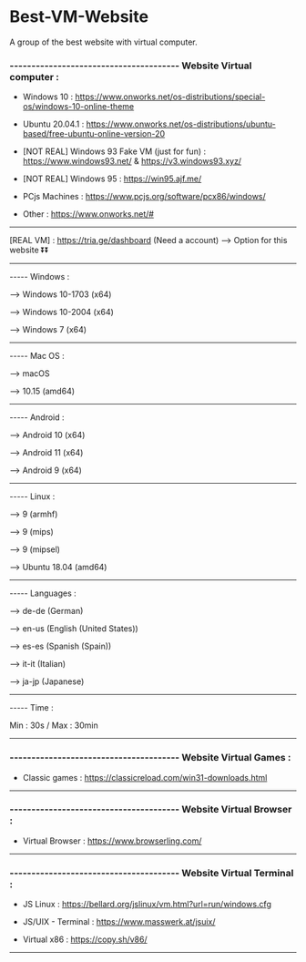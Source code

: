 # Best-VM-Website
A group of the best website with virtual computer.

### --------------------------------------- Website Virtual computer :

* Windows 10 : https://www.onworks.net/os-distributions/special-os/windows-10-online-theme

* Ubuntu 20.04.1 : https://www.onworks.net/os-distributions/ubuntu-based/free-ubuntu-online-version-20

* [NOT REAL] Windows 93 Fake VM (just for fun) : https://www.windows93.net/ & https://v3.windows93.xyz/

* [NOT REAL] Windows 95 : https://win95.ajf.me/

* PCjs Machines : https://www.pcjs.org/software/pcx86/windows/

* Other : https://www.onworks.net/#

--------------------

[REAL VM] : https://tria.ge/dashboard (Need a account)
--> Option for this website ⏬⏬

--------------------

----- Windows :

--> Windows 10-1703 (x64)

--> Windows 10-2004 (x64)

--> Windows 7 (x64)

--------------------

----- Mac OS :

--> macOS

--> 10.15 (amd64)

--------------------

----- Android :

--> Android 10 (x64)

--> Android 11 (x64)

--> Android 9 (x64)

--------------------

----- Linux :

--> 9 (armhf)

--> 9 (mips) 

--> 9 (mipsel)

--> Ubuntu 18.04 (amd64)

--------------------

----- Languages :

--> de-de (German)

--> en-us (English (United States))

--> es-es (Spanish (Spain))

--> it-it (Italian)

--> ja-jp (Japanese)

--------------------

----- Time :

Min : 30s / Max : 30min

--------------------

### --------------------------------------- Website Virtual Games :

* Classic games : https://classicreload.com/win31-downloads.html

--------------------

### --------------------------------------- Website Virtual Browser :

* Virtual Browser : https://www.browserling.com/

--------------------

### --------------------------------------- Website Virtual Terminal :

* JS Linux : https://bellard.org/jslinux/vm.html?url=run/windows.cfg

* JS/UIX - Terminal : https://www.masswerk.at/jsuix/

* Virtual x86 : https://copy.sh/v86/

--------------------
